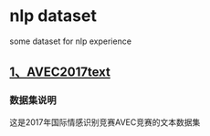 # nlp dataset
some dataset for nlp experience
## [1、AVEC2017text](https://raw.githubusercontent.com/scutcyr/nlp_dataset/master/AVEC2017text/AVEC_17_18_text.zip)
### 数据集说明
这是2017年国际情感识别竞赛AVEC竞赛的文本数据集
